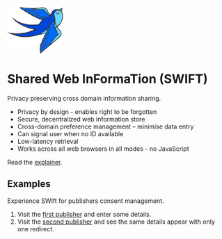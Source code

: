 ![Shared Web InFormaTion](images/swift.png)

# Shared Web InFormaTion (SWIFT) 

Privacy preserving cross domain information sharing.

* Privacy by design - enables right to be forgotten 
* Secure, decentralized web information store 
* Cross-domain preference management – minimise data entry 
* Can signal user when no ID available
* Low-latency retrieval
* Works across all web browsers in all modes - no JavaScript

Read the [explainer](explainer.md).

## Examples

Experience SWIft for publishers consent management.

1.  Visit the [first publisher](https://current-bun.uk) and enter some details.
2.  Visit the [second publisher](https://new-pork-limes.uk) and see the same details appear with only one redirect.
